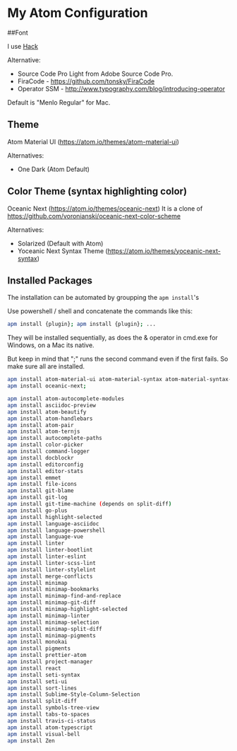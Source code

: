 # My Atom Configuration

##Font

I use [Hack](https://github.com/chrissimpkins/Hack)

Alternative:
 - Source Code Pro Light from Adobe Source Code Pro.
 - FiraCode - https://github.com/tonsky/FiraCode
 - Operator SSM - http://www.typography.com/blog/introducing-operator

Default is "Menlo Regular" for Mac.

## Theme

Atom Material UI (https://atom.io/themes/atom-material-ui)

Alternatives:

- One Dark (Atom Default)

## Color Theme (syntax highlighting color)

Oceanic Next (https://atom.io/themes/oceanic-next)
It is a clone of https://github.com/voronianski/oceanic-next-color-scheme

Alternatives:

- Solarized (Default with Atom)
- Yoceanic Next Syntax Theme (https://atom.io/themes/yoceanic-next-syntax)

## Installed Packages

The installation can be automated by groupping the `apm install`'s

Use powershell / shell and concatenate the commands like this:

```bash
apm install {plugin}; apm install {plugin}; ...
```

They will be installed sequentially, as does the & operator in cmd.exe for Windows, on a Mac its native.

But keep in mind that ";" runs the second command even if the first fails. So make sure all are installed.

```bash
apm install atom-material-ui atom-material-syntax atom-material-syntax-light;
apm install oceanic-next;

apm install atom-autocomplete-modules
apm install asciidoc-preview
apm install atom-beautify
apm install atom-handlebars
apm install atom-pair
apm install atom-ternjs
apm install autocomplete-paths
apm install color-picker
apm install command-logger
apm install docblockr
apm install editorconfig
apm install editor-stats
apm install emmet
apm install file-icons
apm install git-blame
apm install git-log
apm install git-time-machine (depends on split-diff)
apm install go-plus
apm install highlight-selected
apm install language-asciidoc
apm install language-powershell
apm install language-vue
apm install linter
apm install linter-bootlint
apm install linter-eslint
apm install linter-scss-lint
apm install linter-stylelint
apm install merge-conflicts
apm install minimap
apm install minimap-bookmarks
apm install minimap-find-and-replace
apm install minimap-git-diff
apm install minimap-highlight-selected
apm install minimap-linter
apm install minimap-selection
apm install minimap-split-diff
apm install minimap-pigments
apm install monokai
apm install pigments
apm install prettier-atom
apm install project-manager
apm install react
apm install seti-syntax
apm install seti-ui
apm install sort-lines
apm install Sublime-Style-Column-Selection
apm install split-diff
apm install symbols-tree-view
apm install tabs-to-spaces
apm install travis-ci-status
apm install atom-typescript
apm install visual-bell
apm install Zen
```
